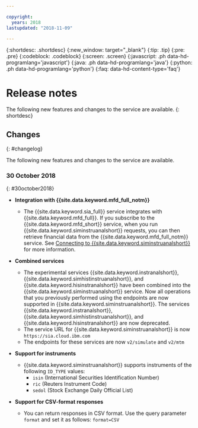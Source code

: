 ```yaml
---

copyright:
  years: 2018
lastupdated: "2018-11-09"

---
```


{:shortdesc: .shortdesc}
{:new_window: target="_blank"}
{:tip: .tip}
{:pre: .pre}
{:codeblock: .codeblock}
{:screen: .screen}
{:javascript: .ph data-hd-programlang='javascript'}
{:java: .ph data-hd-programlang='java'}
{:python: .ph data-hd-programlang='python'}
{:faq: data-hd-content-type='faq'}

<!-- Link definitions -->

<!-- based on https://github.ibm.com/Bluemix-Docs/visual-recognition/blob/staging/release-notes.md -->


# Release notes

The following new features and changes to the service are available.
{: shortdesc}

<!--
## Beta features
{: #beta}

{{site.data.keyword.IBM_notm}} releases services, features, and language support for your evaluation that are classified as beta. These features might be unstable, might change frequently, and might be discontinued with short notice. Beta features also might not provide the same level of performance or compatibility that generally available features provide and are not intended for use in a production environment. Beta features are supported only on [developerWorks Answers ![External link icon](../../icons/launch-glyph.svg "External link icon")](https://developer.ibm.com/answers/topics/visual-recognition.html){: new_window}.
-->

## Changes
{: #changelog}

The following new features and changes to the service are available.

### 30 October 2018
{: #30october2018}

- **Integration with {{site.data.keyword.mfd_full_notm}}** 
    - The {{site.data.keyword.sia_full}} service integrates with {{site.data.keyword.mfd_full}}. 
      If you subscribe to the {{site.data.keyword.mfd_short}} service, when you run {{site.data.keyword.siminstruanalshort}} requests, you can then retrieve financial data from the {{site.data.keyword.mfd_full_notm}} service.
      See [Connecting to {{site.data.keyword.siminstruanalshort}}](/docs/services/simulated-instrument-analytics/connect_services.html) for more information.


- **Combined services**
    - The experimental services {{site.data.keyword.instranalshort}}, {{site.data.keyword.simhistinstruanalshort}}, and {{site.data.keyword.hisinstranalshort}} have been combined into the {{site.data.keyword.siminstruanalshort}} service. Now all operations that you previously performed using the endpoints are now supported in {{site.data.keyword.siminstruanalshort}}. The services {{site.data.keyword.instranalshort}}, {{site.data.keyword.simhistinstruanalshort}}, and {{site.data.keyword.hisinstranalshort}} are now deprecated.
    - The service URL for {{site.data.keyword.siminstruanalshort}} is now ```https://sia.cloud.ibm.com```
    - The endpoints for these services are now ```v2/simulate``` and ```v2/mtm```

- **Support for instruments**
    - {{site.data.keyword.siminstruanalshort}} supports instruments of the following `ID_TYPE` values:
        -  ```isin``` (International Securities Identification Number)
        -  ```ric``` (Reuters Instrument Code)
        -  ```sedol``` (Stock Exchange Daily Official List)

- **Support for CSV-format responses**
    - You can return responses in CSV format. Use the query parameter ```format``` and set it as follows: ```format=CSV```
